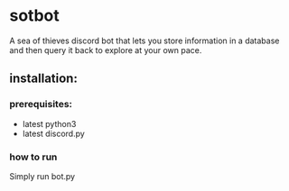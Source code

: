 # sotbot
A sea of thieves discord bot that lets you store information in a database and then query it back to explore at your own pace.
## installation:
### prerequisites:
* latest python3
* latest discord.py
### how to run
Simply run bot.py
